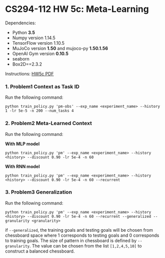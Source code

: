 # CS294-112 HW 5c: Meta-Learning

Dependencies:

 * Python **3.5**
 * Numpy version 1.14.5
 * TensorFlow version 1.10.5
 * MuJoCo version **1.50** and mujoco-py **1.50.1.56**
 * OpenAI Gym version **0.10.5**
 * seaborn
 * Box2D==2.3.2

Instructions: [HW5c PDF](http://rail.eecs.berkeley.edu/deeprlcourse/static/homeworks/hw5c.pdf)

### 1. Problem1 Context as Task ID

Run the following command:

`python train_policy.py 'pm-obs' --exp_name <experiment_name> --history 1 -lr 5e-5 -n 200 --num_tasks 4`

### 2. Problem2 Meta-Learned Context

Run the following command:

**With MLP model**

`python train_policy.py 'pm' --exp_name <experiment_name> --history <history> --discount 0.90 -lr 5e-4 -n 60`


**With RNN model**

`python train_policy.py 'pm' --exp_name <experiment_name> --history <history> --discount 0.90 -lr 5e-4 -n 60 --recurrent`

### 3. Problem3 Generalization

Run the following command:

`python train_policy.py 'pm' --exp_name <experiment_name> --history <history> --discount 0.90 -lr 5e-4 -n 60 --recurrent --generalized --granularity <granularity>`

if `--generalized`, the training goals and testing goals will be chosen from chessboard space where 1 corresponds to testing goals and 0 corresponds to training goals. The size of pattern in chessboard is defined by `--granularity`. The value can be chosen from the list `[1,2,4,5,10]` to construct a balanced chessboard.

